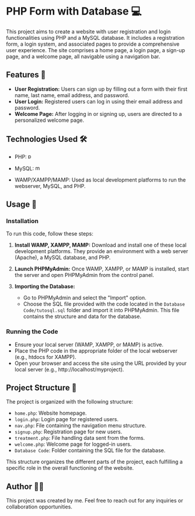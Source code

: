 # PHP Form with Database 💻

This project aims to create a website with user registration and login functionalities using PHP and a MySQL database. It includes a registration form, a login system, and associated pages to provide a comprehensive user experience. The site comprises a home page, a login page, a sign-up page, and a welcome page, all navigable using a navigation bar.

## Features 🚀

- **User Registration:** Users can sign up by filling out a form with their first name, last name, email address, and password.
- **User Login:** Registered users can log in using their email address and password.
- **Welcome Page:** After logging in or signing up, users are directed to a personalized welcome page.

## Technologies Used 🛠️

- PHP:  <img src="https://cdn.jsdelivr.net/gh/devicons/devicon/icons/php/php-original.svg" height="15" alt="php logo"  />
- MySQL:   <img src="https://skillicons.dev/icons?i=mysql" height="15" alt="mysql logo"  />

- WAMP/XAMPP/MAMP: Used as local development platforms to run the webserver, MySQL, and PHP.

## Usage 📝

### Installation

To run this code, follow these steps:

1. **Install WAMP, XAMPP, MAMP:** Download and install one of these local development platforms. They provide an environment with a web server (Apache), a MySQL database, and PHP.

2. **Launch PHPMyAdmin:** Once WAMP, XAMPP, or MAMP is installed, start the server and open PHPMyAdmin from the control panel.

3. **Importing the Database:**
   - Go to PHPMyAdmin and select the "Import" option.
   - Choose the SQL file provided with the code located in the `Database Code/tutosql.sql` folder and import it into PHPMyAdmin. This file contains the structure and data for the database.

### Running the Code

- Ensure your local server (WAMP, XAMPP, or MAMP) is active.
- Place the PHP code in the appropriate folder of the local webserver (e.g., htdocs for XAMPP).
- Open your browser and access the site using the URL provided by your local server (e.g., http://localhost/myproject).

## Project Structure 📁

The project is organized with the following structure:

- `home.php`: Website homepage.
- `login.php`: Login page for registered users.
- `nav.php`: File containing the navigation menu structure.
- `signup.php`: Registration page for new users.
- `treatment.php`: File handling data sent from the forms.
- `welcome.php`: Welcome page for logged-in users.
- `Database Code`: Folder containing the SQL file for the database.

This structure organizes the different parts of the project, each fulfilling a specific role in the overall functioning of the website.

## Author 👨‍💻

This project was created by me. Feel free to reach out for any inquiries or collaboration opportunities. 
